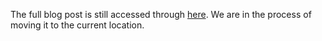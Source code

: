The full blog post is still accessed through [here](https://www.oneonepsilon.com/single-post/2017/11/26/Recent-Editors-Picks). We are in the process of moving it to the current location.
